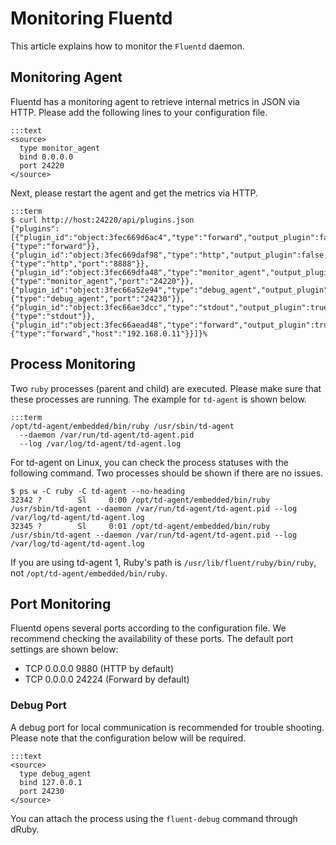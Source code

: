 # Monitoring Fluentd

This article explains how to monitor the `Fluentd` daemon.

## Monitoring Agent

Fluentd has a monitoring agent to retrieve internal metrics in JSON via HTTP. Please add the following lines to your configuration file.

    :::text
    <source>
      type monitor_agent
      bind 0.0.0.0
      port 24220
    </source>

Next, please restart the agent and get the metrics via HTTP.

    :::term
    $ curl http://host:24220/api/plugins.json
    {"plugins":[{"plugin_id":"object:3fec669d6ac4","type":"forward","output_plugin":false,"config":{"type":"forward"}},{"plugin_id":"object:3fec669daf98","type":"http","output_plugin":false,"config":{"type":"http","port":"8888"}},{"plugin_id":"object:3fec669dfa48","type":"monitor_agent","output_plugin":false,"config":{"type":"monitor_agent","port":"24220"}},{"plugin_id":"object:3fec66a52e94","type":"debug_agent","output_plugin":false,"config":{"type":"debug_agent","port":"24230"}},{"plugin_id":"object:3fec66ae3dcc","type":"stdout","output_plugin":true,"config":{"type":"stdout"}},{"plugin_id":"object:3fec66aead48","type":"forward","output_plugin":true,"buffer_queue_length":0,"buffer_total_queued_size":0,"retry_count":0,"config":{"type":"forward","host":"192.168.0.11"}}]}%

## Process Monitoring

Two `ruby` processes (parent and child) are executed. Please make sure that these processes are running. The example for `td-agent` is shown below.

    :::term
    /opt/td-agent/embedded/bin/ruby /usr/sbin/td-agent
      --daemon /var/run/td-agent/td-agent.pid
      --log /var/log/td-agent/td-agent.log

For td-agent on Linux, you can check the process statuses with the following command. Two processes should be shown if there are no issues.

    $ ps w -C ruby -C td-agent --no-heading
    32342 ?        Sl     0:00 /opt/td-agent/embedded/bin/ruby /usr/sbin/td-agent --daemon /var/run/td-agent/td-agent.pid --log /var/log/td-agent/td-agent.log
    32345 ?        Sl     0:01 /opt/td-agent/embedded/bin/ruby /usr/sbin/td-agent --daemon /var/run/td-agent/td-agent.pid --log /var/log/td-agent/td-agent.log

If you are using td-agent 1, Ruby's path is `/usr/lib/fluent/ruby/bin/ruby`, not `/opt/td-agent/embedded/bin/ruby`.

## Port Monitoring

Fluentd opens several ports according to the configuration file. We recommend checking the availability of these ports. The default port settings are shown below:

* TCP 0.0.0.0 9880 (HTTP by default)
* TCP 0.0.0.0 24224 (Forward by default)

### Debug Port

A debug port for local communication is recommended for trouble shooting. Please note that the configuration below will be required.

    :::text
    <source>
      type debug_agent
      bind 127.0.0.1
      port 24230
    </source>

You can attach the process using the `fluent-debug` command through dRuby.

